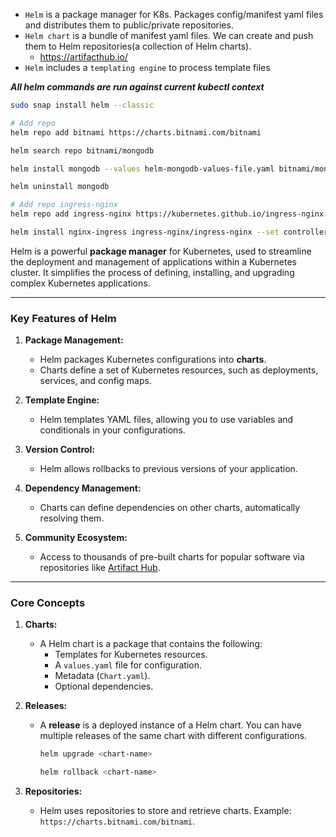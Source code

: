 - `Helm` is a package manager for K8s. Packages config/manifest yaml files and distributes them to public/private repositories.
- `Helm chart` is a bundle of manifest yaml files. We can create and push them to Helm repositories(a collection of Helm charts).
  - https://artifacthub.io/
- `Helm` includes a `templating engine` to process template files

***All helm commands are run against current kubectl context***

```bash
sudo snap install helm --classic
```
```bash
# Add repo
helm repo add bitnami https://charts.bitnami.com/bitnami
```
```bash
helm search repo bitnami/mongodb
```
```bash
helm install mongodb --values helm-mongodb-values-file.yaml bitnami/mongodb
```
```bash
helm uninstall mongodb
```
```bash
# Add repo ingress-nginx
helm repo add ingress-nginx https://kubernetes.github.io/ingress-nginx
```
```bash
helm install nginx-ingress ingress-nginx/ingress-nginx --set controller.publishService.enabled=true
```

Helm is a powerful **package manager** for Kubernetes, used to streamline the deployment and management of applications within a Kubernetes cluster. It simplifies the process of defining, installing, and upgrading complex Kubernetes applications.

---

### **Key Features of Helm**
1. **Package Management:**
   - Helm packages Kubernetes configurations into **charts**.
   - Charts define a set of Kubernetes resources, such as deployments, services, and config maps.

2. **Template Engine:**
   - Helm templates YAML files, allowing you to use variables and conditionals in your configurations.

3. **Version Control:**
   - Helm allows rollbacks to previous versions of your application.

4. **Dependency Management:**
   - Charts can define dependencies on other charts, automatically resolving them.

5. **Community Ecosystem:**
   - Access to thousands of pre-built charts for popular software via repositories like [Artifact Hub](https://artifacthub.io).

---

### **Core Concepts**
1. **Charts:**
   - A Helm chart is a package that contains the following:
     - Templates for Kubernetes resources.
     - A `values.yaml` file for configuration.
     - Metadata (`Chart.yaml`).
     - Optional dependencies.

2. **Releases:**
   - A **release** is a deployed instance of a Helm chart. You can have multiple releases of the same chart with different configurations.
     ```bash
     helm upgrade <chart-name>
     ```
     ```bash
     helm rollback <chart-name>
     ```

3. **Repositories:**
   - Helm uses repositories to store and retrieve charts. Example: `https://charts.bitnami.com/bitnami`.
